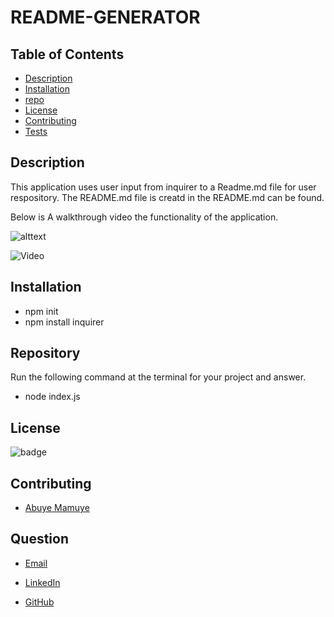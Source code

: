# README-GENERATOR
 
## Table of Contents
- [Description](#description)
- [Installation](#installation)
- [repo](#repo)
- [License](#license)
- [Contributing](#contributing)
- [Tests](#teste)


## Description
This application uses user input from inquirer to a Readme.md file for user respository. The README.md file is creatd in the README.md can be found.

Below is A walkthrough video the functionality of the application.

 ![alttext](https://lh3.googleusercontent.com/KyvvcO0bXTbkyu1F7-lXmKutFdRoVo31Buas7aP3r2EPQq5NsERd3M7S1mkA4yHj_6WLDdQ=s250)

 ![Video](https://drive.google.com/file/d/1ugnDwfYQLtGCZPGzN0zpGNUL6cYmlAOR/view?usp=sharing)

## Installation

- npm init 
- npm install inquirer
## Repository

 Run the following command at the terminal for your project and answer.

* node index.js

## License

 
 ![badge](https://shields.io/badge/license-MIT-green)



  ## Contributing

  * [Abuye Mamuye](https://github.com/AbuyeM1)

  ## Question
  
 * [Email](abuye20@yahoo.com)

 * [LinkedIn](https://www.linkedin.com/in/abuye-mamuye-5a49921b0/)

 * [GitHub](https://github.com/AbuyeM1)


